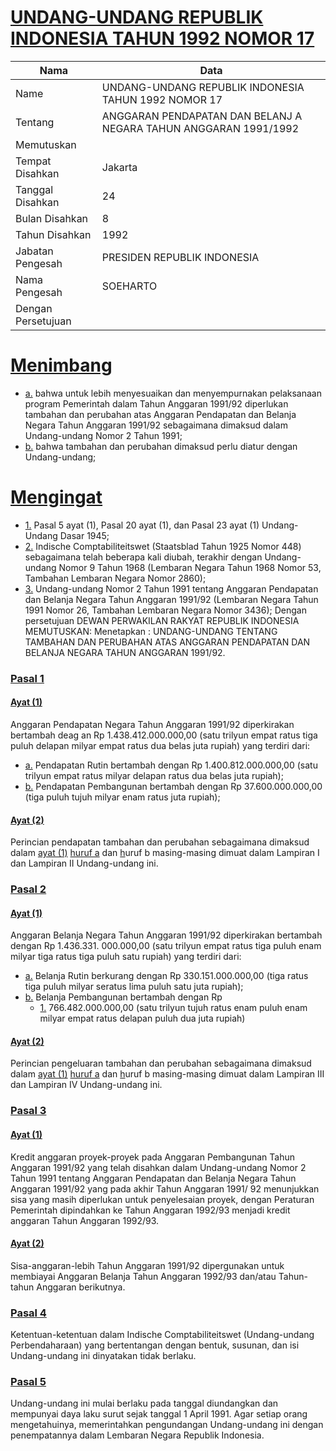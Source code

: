 # [UNDANG-UNDANG REPUBLIK INDONESIA TAHUN 1992 NOMOR 17](http://example.org/legal/peraturan/uu/1992/17)

| Nama | Data |
| ------ | ----- |
|Name|UNDANG-UNDANG REPUBLIK INDONESIA TAHUN 1992 NOMOR 17|
|Tentang| ANGGARAN PENDAPATAN DAN BELANJ A NEGARA TAHUN ANGGARAN 1991/1992|
|Memutuskan||
|Tempat Disahkan|Jakarta|
|Tanggal Disahkan|24|
|Bulan Disahkan|8|
|Tahun Disahkan|1992|
|Jabatan Pengesah|PRESIDEN REPUBLIK INDONESIA|
|Nama Pengesah|SOEHARTO|
|Dengan Persetujuan||
# [Menimbang](http://example.org/legal/peraturan/uu/1992/17/menimbang)

* [a.](http://example.org/legal/peraturan/uu/1992/17/menimbang/huruf/a) bahwa untuk lebih menyesuaikan dan menyempurnakan pelaksanaan program Pemerintah dalam Tahun Anggaran 1991/92 diperlukan tambahan dan perubahan atas Anggaran Pendapatan dan Belanja Negara Tahun Anggaran 1991/92 sebagaimana dimaksud dalam Undang-undang Nomor 2 Tahun 1991;
* [b.](http://example.org/legal/peraturan/uu/1992/17/menimbang/huruf/b) bahwa tambahan dan perubahan dimaksud perlu diatur dengan Undang-undang;
# [Mengingat](http://example.org/legal/peraturan/uu/1992/17/mengingat)

* [1.](http://example.org/legal/peraturan/uu/1992/17/mengingat/huruf/0001) Pasal 5 ayat (1), Pasal 20 ayat (1), dan Pasal 23 ayat (1) Undang-Undang Dasar 1945;
* [2.](http://example.org/legal/peraturan/uu/1992/17/mengingat/huruf/0002) Indische Comptabiliteitswet (Staatsblad Tahun 1925 Nomor 448) sebagaimana telah beberapa kali diubah, terakhir dengan Undang-undang Nomor 9 Tahun 1968 (Lembaran Negara Tahun 1968 Nomor 53, Tambahan Lembaran Negara Nomor 2860);
* [3.](http://example.org/legal/peraturan/uu/1992/17/mengingat/huruf/0003) Undang-undang Nomor 2 Tahun 1991 tentang Anggaran Pendapatan dan Belanja Negara Tahun Anggaran 1991/92 (Lembaran Negara Tahun 1991 Nomor 26, Tambahan Lembaran Negara Nomor 3436); Dengan persetujuan DEWAN PERWAKILAN RAKYAT REPUBLIK INDONESIA MEMUTUSKAN: Menetapkan : UNDANG-UNDANG TENTANG TAMBAHAN DAN PERUBAHAN ATAS ANGGARAN PENDAPATAN DAN BELANJA NEGARA TAHUN ANGGARAN 1991/92.

### [Pasal 1](http://example.org/legal/peraturan/uu/1992/17/pasal/0001)

#### [Ayat (1)](http://example.org/legal/peraturan/uu/1992/17/pasal/0001/versi/19920824/ayat/0001)
Anggaran Pendapatan Negara Tahun Anggaran 1991/92 diperkirakan bertambah deag an Rp 1.438.412.000.000,00 (satu trilyun empat ratus tiga puluh delapan milyar empat ratus dua belas juta rupiah) yang terdiri dari:
* [a.](http://example.org/legal/peraturan/uu/1992/17/pasal/0001/versi/19920824/ayat/0001/huruf/a) Pendapatan Rutin bertambah dengan Rp 1.400.812.000.000,00 (satu trilyun empat ratus milyar delapan ratus dua belas juta rupiah);
* [b.](http://example.org/legal/peraturan/uu/1992/17/pasal/0001/versi/19920824/ayat/0001/huruf/b) Pendapatan Pembangunan bertambah dengan Rp 37.600.000.000,00 (tiga puluh tujuh milyar enam ratus juta rupiah);

#### [Ayat (2)](http://example.org/legal/peraturan/uu/1992/17/pasal/0001/versi/19920824/ayat/0002)
Perincian pendapatan tambahan dan perubahan sebagaimana dimaksud dalam [ayat (1)](http://example.org/legal/peraturan/uu/1992/17/pasal/0001/versi/19920824/ayat/0001) [huruf a](http://example.org/legal/peraturan/uu/1992/17/pasal/0001/versi/19920824/huruf/a) dan [h](http://example.org/legal/peraturan/uu/1992/17/pasal/0001/versi/19920824/ayat/0001/huruf/b)uruf b masing-masing dimuat dalam Lampiran I dan Lampiran II Undang-undang ini.


### [Pasal 2](http://example.org/legal/peraturan/uu/1992/17/pasal/0002)

#### [Ayat (1)](http://example.org/legal/peraturan/uu/1992/17/pasal/0002/versi/19920824/ayat/0001)
Anggaran Belanja Negara Tahun Anggaran 1991/92 diperkirakan bertambah dengan Rp 1.436.331. 000.000,00 (satu trilyun empat ratus tiga puluh enam milyar tiga ratus tiga puluh satu rupiah) yang terdiri dari:
* [a.](http://example.org/legal/peraturan/uu/1992/17/pasal/0002/versi/19920824/ayat/0001/huruf/a) Belanja Rutin berkurang dengan Rp 330.151.000.000,00 (tiga ratus tiga puluh milyar seratus lima puluh satu juta rupiah);
* [b.](http://example.org/legal/peraturan/uu/1992/17/pasal/0002/versi/19920824/ayat/0001/huruf/b) Belanja Pembangunan bertambah dengan Rp
    * [1.](http://example.org/legal/peraturan/uu/1992/17/pasal/0002/versi/19920824/ayat/0001/huruf/b/huruf/0001) 766.482.000.000,00 (satu trilyun tujuh ratus enam puluh enam milyar empat ratus delapan puluh dua juta rupiah)

#### [Ayat (2)](http://example.org/legal/peraturan/uu/1992/17/pasal/0002/versi/19920824/ayat/0002)
Perincian pengeluaran tambahan dan perubahan sebagaimana dimaksud dalam [ayat (1)](http://example.org/legal/peraturan/uu/1992/17/pasal/0002/versi/19920824/ayat/0001) [huruf a](http://example.org/legal/peraturan/uu/1992/17/pasal/0002/versi/19920824/huruf/a) dan [h](http://example.org/legal/peraturan/uu/1992/17/pasal/0002/versi/19920824/ayat/0001/huruf/b)uruf b masing-masing dimuat dalam Lampiran III dan Lampiran IV Undang-undang ini.


### [Pasal 3](http://example.org/legal/peraturan/uu/1992/17/pasal/0003)

#### [Ayat (1)](http://example.org/legal/peraturan/uu/1992/17/pasal/0003/versi/19920824/ayat/0001)
Kredit anggaran proyek-proyek pada Anggaran Pembangunan Tahun Anggaran 1991/92 yang telah disahkan dalam Undang-undang Nomor 2 Tahun 1991 tentang Anggaran Pendapatan dan Belanja Negara Tahun Anggaran 1991/92 yang pada akhir Tahun Anggaran 1991/ 92 menunjukkan sisa yang masih diperlukan untuk penyelesaian proyek, dengan Peraturan Pemerintah dipindahkan ke Tahun Anggaran 1992/93 menjadi kredit anggaran Tahun Anggaran 1992/93.

#### [Ayat (2)](http://example.org/legal/peraturan/uu/1992/17/pasal/0003/versi/19920824/ayat/0002)
Sisa-anggaran-lebih Tahun Anggaran 1991/92 dipergunakan untuk membiayai Anggaran Belanja Tahun Anggaran 1992/93 dan/atau Tahun-tahun Anggaran berikutnya.


### [Pasal 4](http://example.org/legal/peraturan/uu/1992/17/pasal/0004)
Ketentuan-ketentuan dalam Indische Comptabiliteitswet (Undang-undang Perbendaharaan) yang bertentangan dengan bentuk, susunan, dan isi Undang-undang ini dinyatakan tidak berlaku.


### [Pasal 5](http://example.org/legal/peraturan/uu/1992/17/pasal/0005)
Undang-undang ini mulai berlaku pada tanggal diundangkan dan mempunyai daya laku surut sejak tanggal 1 April 1991. Agar setiap orang mengetahuinya, memerintahkan pengundangan Undang-undang ini dengan penempatannya dalam Lembaran Negara Republik Indonesia.
